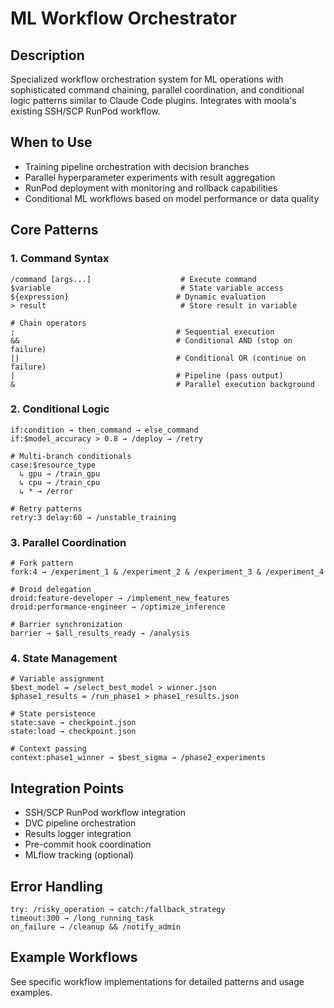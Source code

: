 # ML Workflow Orchestrator

## Description
Specialized workflow orchestration system for ML operations with sophisticated command chaining, parallel coordination, and conditional logic patterns similar to Claude Code plugins. Integrates with moola's existing SSH/SCP RunPod workflow.

## When to Use
- Training pipeline orchestration with decision branches
- Parallel hyperparameter experiments with result aggregation
- RunPod deployment with monitoring and rollback capabilities
- Conditional ML workflows based on model performance or data quality

## Core Patterns

### 1. Command Syntax
```
/command [args...]                    # Execute command
$variable                             # State variable access
${expression}                        # Dynamic evaluation
> result                              # Store result in variable

# Chain operators
;                                    # Sequential execution
&&                                   # Conditional AND (stop on failure)
||                                   # Conditional OR (continue on failure)
|                                    # Pipeline (pass output)
&                                    # Parallel execution background
```

### 2. Conditional Logic
```
if:condition → then_command → else_command
if:$model_accuracy > 0.8 → /deploy → /retry

# Multi-branch conditionals
case:$resource_type
  ↳ gpu → /train_gpu
  ↳ cpu → /train_cpu  
  ↳ * → /error

# Retry patterns
retry:3 delay:60 → /unstable_training
```

### 3. Parallel Coordination
```
# Fork pattern
fork:4 → /experiment_1 & /experiment_2 & /experiment_3 & /experiment_4

# Droid delegation
droid:feature-developer → /implement_new_features
droid:performance-engineer → /optimize_inference

# Barrier synchronization
barrier → $all_results_ready → /analysis
```

### 4. State Management
```
# Variable assignment
$best_model = /select_best_model > winner.json
$phase1_results = /run_phase1 > phase1_results.json

# State persistence
state:save → checkpoint.json
state:load → checkpoint.json

# Context passing
context:phase1_winner → $best_sigma → /phase2_experiments
```

## Integration Points
- SSH/SCP RunPod workflow integration
- DVC pipeline orchestration
- Results logger integration
- Pre-commit hook coordination
- MLflow tracking (optional)

## Error Handling
```
try: /risky_operation → catch:/fallback_strategy
timeout:300 → /long_running_task
on_failure → /cleanup && /notify_admin
```

## Example Workflows
See specific workflow implementations for detailed patterns and usage examples.
